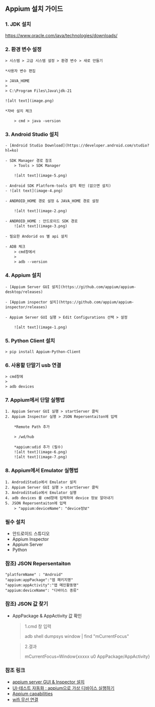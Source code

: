 

## Appium 설치 가이드
### 1. JDK 설치 
https://www.oracle.com/java/technologies/downloads/

### 2. 환경 변수 설정
    > 시스템 > 고급 시스템 설정 > 환경 변수 > 새로 만들기

    *사용자 변수 편집

    > JAVA_HOME
    >
    > C:\Program Files\Java\jdk-21

    ![alt text](image.png)

    *자바 설치 체크

        > cmd > java -version

### 3. Android Studio 설치
    - [Android Studio Download](https://developer.android.com/studio?hl=ko)

    - SDK Manager 경로 참조
        > Tools > SDK Manager

        ![alt text](image-5.png)

    - Android SDK Platform-tools 설치 확인 (없으면 설치)
    - ![alt text](image-4.png)
    
    - ANDROID_HOME 경로 설정 & JAVA_HOME 경로 설정

        ![alt text](image-2.png)

    - ANDROID_HOME : 안드로이드 SDK 경로
        ![alt text](image-3.png)

    - 필요한 Andorid os 별 api 설치

    - ADB 체크
        > cmd창에서
        >
        > adb --version

### 4. Appium 설치
    - [Appium Server GUI 설치](https://github.com/appium/appium-desktop/releases)
    
    - [Appium inspector 설치](https://github.com/appium/appium-inspector/releases)

    - Appium Server GUI 실행 > Edit Configurations 선택 > 설정

        ![alt text](image-1.png)

### 5. Python Client 설치
    > pip install Appium-Python-Client

### 6. 사용할 단말기 usb 연결
    > cmd창에
    >
    > adb devices

### 7. Appium에서 단말 실행법
    1. Appium Server GUI 실행 > startServer 클릭
    2. Appium Inspector 실행 > JSON Repersentaiton에 입력    

        *Remote Path 추가

        > /wd/hub

        *appium:udid 추가 (필수)
        ![alt text](image-6.png)
        ![alt text](image-7.png)
### 8. Appium에서 Emulator 실행법
    1. AndrodiStudio에서 Emulator 설치
    2. Appium Server GUI 실행 > startServer 클릭
    3. AndrodiStudio에서 Emulator 실행
    4. adb devices 를 cmd창에 입력하여 device 정보 알아내기
    5. JSON Repersentaiton에 입력
        > "appium:deviceName": "device정보"

### 필수 설치
- 안드로이드 스튜디오
- Appium Inspector
- Appium Server
- Python

### 참조) JSON Repersentaiton
```
"platformName" : "Android"
"appium:appPackage":"앱 패키지명"
"appium:appActivity":"앱 메인활동명"
"appium:deviceName": "디바이스 종류"
```

### 참조) JSON 값 찾기
- AppPackage & AppActivity 값 확인
    > 1.cmd 창 입력
    >
    > adb shell dumpsys window | find "mCurrentFocus"

    > 2.결과 
    >
    > mCurrentFocus=Window{xxxxx u0 AppPackage/AppActivity}

### 참조 링크
- [appium server GUI & Inspector 설치](https://ddbobd.tistory.com/entry/windows-AppiumServerGUI-Inspector-install)
- [UI-테스트 자동화 : appium으로 가상 디바이스 실행하기](https://velog.io/@soyean/UI-%ED%85%8C%EC%8A%A4%ED%8A%B8-%EC%9E%90%EB%8F%99%ED%99%94-Appium%EC%9C%BC%EB%A1%9C-%EA%B0%80%EC%83%81-%EB%94%94%EB%B0%94%EC%9D%B4%EC%8A%A4-%EC%8B%A4%ED%96%89%ED%95%98%EA%B8%B0)
- [Appium capabilities](https://appium.io/docs/en/2.0/guides/caps/)
- [wifi 무선 연결](https://iteastory.com/190) 
